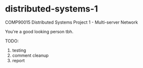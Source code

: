 # distributed-systems-1
COMP90015 Distributed Systems Project 1 - Multi-server Network

You're a good looking person tbh. 

TODO:
1. testing
2. comment cleanup
3. report 

